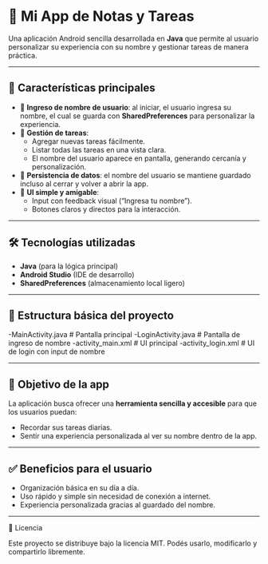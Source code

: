 # 📱 Mi App de Notas y Tareas

Una aplicación Android sencilla desarrollada en **Java** que permite al usuario personalizar su experiencia con su nombre y gestionar tareas de manera práctica.  

---

## 🚀 Características principales

- 🔑 **Ingreso de nombre de usuario**: al iniciar, el usuario ingresa su nombre, el cual se guarda con **SharedPreferences** para personalizar la experiencia.  
- 📝 **Gestión de tareas**:
  - Agregar nuevas tareas fácilmente.
  - Listar todas las tareas en una vista clara.
  - El nombre del usuario aparece en pantalla, generando cercanía y personalización.
- 💾 **Persistencia de datos**: el nombre del usuario se mantiene guardado incluso al cerrar y volver a abrir la app.
- 🎨 **UI simple y amigable**:
  - Input con feedback visual (“Ingresa tu nombre”).
  - Botones claros y directos para la interacción.

---

## 🛠️ Tecnologías utilizadas

- **Java** (para la lógica principal)
- **Android Studio** (IDE de desarrollo)
- **SharedPreferences** (almacenamiento local ligero)

---

## 📂 Estructura básica del proyecto

-MainActivity.java # Pantalla principal
-LoginActivity.java # Pantalla de ingreso de nombre
-activity_main.xml # UI principal
-activity_login.xml # UI de login con input de nombre

---

## 🎯 Objetivo de la app

La aplicación busca ofrecer una **herramienta sencilla y accesible** para que los usuarios puedan:  
- Recordar sus tareas diarias.  
- Sentir una experiencia personalizada al ver su nombre dentro de la app.  

---

## ✅ Beneficios para el usuario

- Organización básica en su día a día.  
- Uso rápido y simple sin necesidad de conexión a internet.  
- Experiencia personalizada gracias al guardado del nombre.

---

📄 Licencia

Este proyecto se distribuye bajo la licencia MIT.
Podés usarlo, modificarlo y compartirlo libremente.
